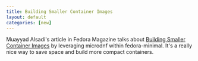 ```yaml
---
title: Building Smaller Container Images 
layout: default
categories: [new]
---
```

Muayyad Alsadi's article in Fedora Magazine talks about [Building Smaller Container Images](https://fedoramagazine.org/building-smaller-container-images/) by leveraging microdnf within fedora-minimal.  It's a really nice way to save space and build more compact containers.
